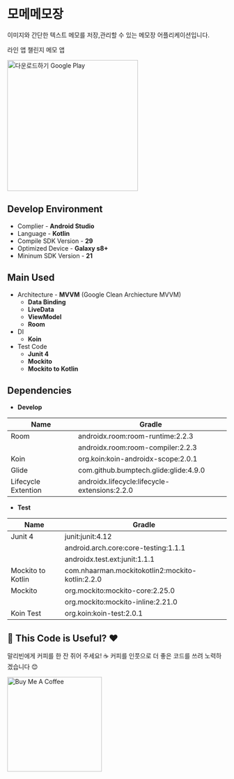 # 모메메모장

이미지와 간단한 텍스트 메모를 저장,관리할 수 있는 메모장 어플리케이션입니다.

라인 앱 챌린지 메모 앱

<a href='https://play.google.com/store/apps/details?id=com.malibin.memo&pcampaignid=pcampaignidMKT-Other-global-all-co-prtnr-py-PartBadge-Mar2515-1'><img alt='다운로드하기 Google Play' width=300 src='https://play.google.com/intl/ko/badges/static/images/badges/ko_badge_web_generic.png'/></a>

## Develop Environment

- Complier - **Android Studio**
- Language - **Kotlin**
- Compile SDK Version - **29**
- Optimized Device - **Galaxy s8+**
- Mininum SDK Version - **21**

## Main Used
 - Architecture - **MVVM** (Google Clean Archiecture MVVM)
	+ **Data Binding**
	+ **LiveData**
	+ **ViewModel**
	+ **Room**
- DI
	+ **Koin**
- Test Code
  * **Junit 4**
  * **Mockito**
  * **Mockito to Kotlin**

## Dependencies

* **Develop**


| Name                | Gradle                                        |
| ------------------- | --------------------------------------------- |
| Room                | androidx.room:room-runtime:2.2.3              |
|                     | androidx.room:room-compiler:2.2.3             |
| Koin                | org.koin:koin-androidx-scope:2.0.1            |
| Glide               | com.github.bumptech.glide:glide:4.9.0         |
| Lifecycle Extention | androidx.lifecycle:lifecycle-extensions:2.2.0 |

* **Test**

| Name              | Gradle                                           |
| ----------------- | ------------------------------------------------ |
| Junit 4           | junit:junit:4.12                                 |
|                   | android.arch.core:core-testing:1.1.1             |
|                   | androidx.test.ext:junit:1.1.1                    |
| Mockito to Kotlin | com.nhaarman.mockitokotlin2:mockito-kotlin:2.2.0 |
| Mockito           | org.mockito:mockito-core:2.25.0                  |
|                   | org.mockito:mockito-inline:2.21.0                |
| Koin Test         | org.koin:koin-test:2.0.1                         |



## 🤗 This Code is Useful? ❤

말리빈에게 커피를 한 잔 쥐어 주세요! ☕  커피를 인풋으로 더 좋은 코드를 쓰려 노력하겠습니다 😊
<p data-ke-size="size16"><a href="https://www.buymeacoffee.com/malibin" target="_blank" rel="noopener"><img src="https://cdn.buymeacoffee.com/buttons/v2/default-yellow.png" alt="Buy Me A Coffee" width="217" /></a></p>

